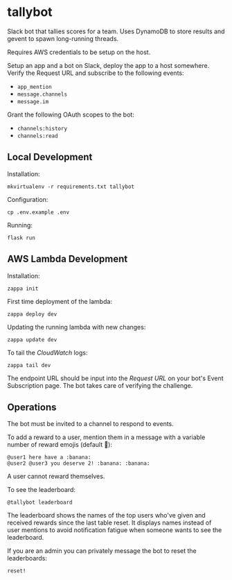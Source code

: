 # tallybot

Slack bot that tallies scores for a team. Uses DynamoDB to store results and gevent to spawn long-running threads.

Requires AWS credentials to be setup on the host.

Setup an app and a bot on Slack, deploy the app to a host somewhere. Verify the Request URL and subscribe to the following events:

- `app_mention`
- `message.channels`
- `message.im`

Grant the following OAuth scopes to the bot:

- `channels:history`
- `channels:read`

## Local Development

Installation:

    mkvirtualenv -r requirements.txt tallybot

Configuration:

    cp .env.example .env

Running:

    flask run

## AWS Lambda Development

Installation:

    zappa init

First time deployment of the lambda:

    zappa deploy dev

Updating the running lambda with new changes:

    zappa update dev

To tail the _CloudWatch_ logs:

    zappa tail dev

The endpoint URL should be input into the _Request URL_ on your bot's Event Subscription page. The bot takes care of verifying the challenge.

## Operations

The bot must be invited to a channel to respond to events.

To add a reward to a user, mention them in a message with a variable number of reward emojis (default :banana:):

    @user1 here have a :banana:
    @user2 @user3 you deserve 2! :banana: :banana:

A user cannot reward themselves.

To see the leaderboard:

    @tallybot leaderboard

The leaderboard shows the names of the top users who've given and received rewards since the last table reset. It displays names instead of user mentions to avoid notification fatigue when someone wants to see the leaderboard.

If you are an admin you can privately message the bot to reset the leaderboards:

    reset!

